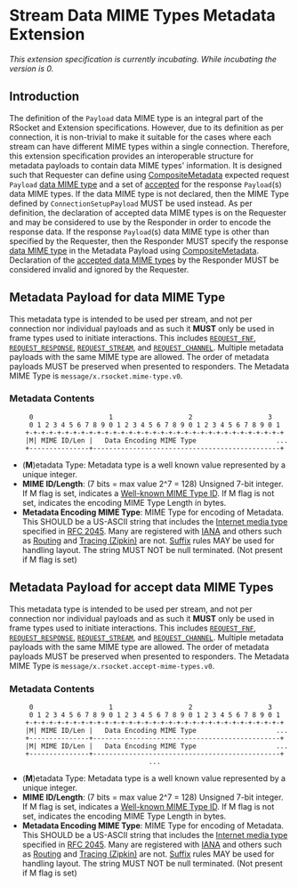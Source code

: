 # Stream Data MIME Types Metadata Extension

_This extension specification is currently incubating.  While incubating the version is 0._

## Introduction
The definition of the `Payload` data MIME type is an integral part of the RSocket and Extension specifications. However, due to its definition as per connection, it is non-trivial to make it suitable for the cases where each stream can have different MIME types within a single connection. Therefore, this extension specification provides an interoperable structure for metadata payloads to contain data MIME types' information. It is designed such that Requester can define using [CompositeMetadata][cm] expected request `Payload` [data MIME type][dmt] and a set of [accepted][admt] for the response `Payload`(s) data MIME types. If the data MIME type is not declared, then the MIME Type defined by `ConnectionSetupPayload` MUST be used instead. As per definition, the declaration of accepted data MIME types is on the Requester and may be considered to use by the Responder in order to encode the response data. If the response `Payload`(s) data MIME type is other than specified by the Requester, then the Responder MUST specify the response [data MIME type][dmt] in the Metadata Payload using [CompositeMetadata][cm]. Declaration of the [accepted data MIME types][admt] by the Responder MUST be considered invalid and ignored by the Requester.

[dmt]:  #metadata-payload-for-data-MIME-Type
[admt]: #Metadata-Payload-for-accept-data-MIME-Types

## Metadata Payload for data MIME Type
This metadata type is intended to be used per stream, and not per connection nor individual payloads and as such it **MUST** only be used in frame types used to initiate interactions.  This includes [`REQUEST_FNF`][rf], [`REQUEST_RESPONSE`][rr], [`REQUEST_STREAM`][rs], and [`REQUEST_CHANNEL`][rc].  Multiple metadata payloads with the same MIME type are allowed.  The order of metadata payloads MUST be preserved when presented to responders.  The Metadata MIME Type is `message/x.rsocket.mime-type.v0`.

[rc]: ../Protocol.md#frame-request-channel
[rf]: ../Protocol.md#frame-fnf
[rr]: ../Protocol.md#frame-request-response
[rs]: ../Protocol.md#frame-request-stream
[s]:  ../Protocol.md#frame-setup

### Metadata Contents
```
     0                   1                   2                   3
     0 1 2 3 4 5 6 7 8 9 0 1 2 3 4 5 6 7 8 9 0 1 2 3 4 5 6 7 8 9 0 1
    +-+-+-+-+-+-+-+-+-+-+-+-+-+-+-+-+-+-+-+-+-+-+-+-+-+-+-+-+-+-+-+-+
    |M| MIME ID/Len |   Data Encoding MIME Type                    ...
    +---------------+-----------------------------------------------+
```
* (**M**)etadata Type: Metadata type is a well known value represented by a unique integer.
* **MIME ID/Length**: (7 bits = max value 2^7 = 128) Unsigned 7-bit integer.  If M flag is set, indicates a [Well-known MIME Type ID][wk].  If M flag is not set, indicates the encoding MIME Type Length in bytes.
* **Metadata Encoding MIME Type**: MIME Type for encoding of Metadata. This SHOULD be a US-ASCII string that includes the [Internet media type](https://en.wikipedia.org/wiki/Internet_media_type) specified in [RFC 2045][rf].  Many are registered with [IANA][ia] and others such as [Routing][r] and [Tracing (Zipkin)][tz] are not.  [Suffix][s] rules MAY be used for handling layout.  The string MUST NOT be null terminated.  (Not present if M flag is set)


## Metadata Payload for accept data MIME Types
This metadata type is intended to be used per stream, and not per connection nor individual payloads and as such it **MUST** only be used in frame types used to initiate interactions.  This includes [`REQUEST_FNF`][rf], [`REQUEST_RESPONSE`][rr], [`REQUEST_STREAM`][rs], and [`REQUEST_CHANNEL`][rc].  Multiple metadata payloads with the same MIME type are allowed.  The order of metadata payloads MUST be preserved when presented to responders.  The Metadata MIME Type is `message/x.rsocket.accept-mime-types.v0`.

[rc]: ../Protocol.md#frame-request-channel
[rf]: ../Protocol.md#frame-fnf
[rr]: ../Protocol.md#frame-request-response
[rs]: ../Protocol.md#frame-request-stream
[s]:  ../Protocol.md#frame-setup

### Metadata Contents
```
     0                   1                   2                   3
     0 1 2 3 4 5 6 7 8 9 0 1 2 3 4 5 6 7 8 9 0 1 2 3 4 5 6 7 8 9 0 1
    +-+-+-+-+-+-+-+-+-+-+-+-+-+-+-+-+-+-+-+-+-+-+-+-+-+-+-+-+-+-+-+-+
    |M| MIME ID/Len |   Data Encoding MIME Type                    ...
    +---------------+-----------------------------------------------+
    |M| MIME ID/Len |   Data Encoding MIME Type                    ...
    +---------------+-----------------------------------------------+
                                   ...
```
* (**M**)etadata Type: Metadata type is a well known value represented by a unique integer.
* **MIME ID/Length**: (7 bits = max value 2^7 = 128) Unsigned 7-bit integer.  If M flag is set, indicates a [Well-known MIME Type ID][wk].  If M flag is not set, indicates the encoding MIME Type Length in bytes.
* **Metadata Encoding MIME Type**: MIME Type for encoding of Metadata. This SHOULD be a US-ASCII string that includes the [Internet media type](https://en.wikipedia.org/wiki/Internet_media_type) specified in [RFC 2045][rf].  Many are registered with [IANA][ia] and others such as [Routing][r] and [Tracing (Zipkin)][tz] are not.  [Suffix][s] rules MAY be used for handling layout.  The string MUST NOT be null terminated.  (Not present if M flag is set)

[ia]: https://www.iana.org/assignments/media-types/media-types.xhtml
[r]:  Routing.md
[rf]: https://tools.ietf.org/html/rfc2045
[s]:  http://www.iana.org/assignments/media-type-structured-suffix/media-type-structured-suffix.xml
[tz]: Tracing-Zipkin.md
[wk]: WellKnownMimeTypes.md
[cm]: CompositeMetadata.md
